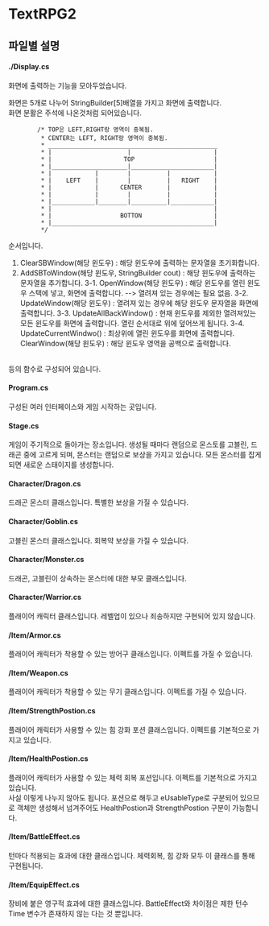 # TextRPG2

## 파일별 설명

#### ./Display.cs

화면에 출력하는 기능을 모아두었습니다.

화면은 5개로 나누어 StringBuilder[5]배열을 가지고 화면에 출력합니다. </br>
화면 분활은 주석에 나온것처럼 되어있습니다.

```
        /* TOP은 LEFT,RIGHT랑 영역이 중복됨.
         * CENTER는 LEFT, RIGHT랑 영역이 중복됨.
         * _______________________________________________
         * |                     |                       |
         * |                    TOP                      |
         * |_____________________|_______________________|
         * |            |        |          |            |
         * |    LEFT    |        |          |   RIGHT    |
         * |            |      CENTER       |            |
         * |            |        |          |            |
         * |____________|________|__________|____________|
         * |                                             |
         * |                   BOTTON                    |
         * |_____________________________________________|
         */
```
순서입니다.</br>
1. ClearSBWindow(해당 윈도우) : 해당 윈도우에 출력하는 문자열을 초기화합니다.
2. AddSBToWindow(해당 윈도우, StringBuilder cout) : 해당 윈도우에 출력하는 문자열을 추가합니다.
3-1. OpenWindow(해당 윈도우) : 해당 윈도우를 열린 윈도우 스택에 넣고, 화면에 출력합니다. --> 열려져 있는 경우에는 필요 없음.
3-2. UpdateWindow(해당 윈도우) : 열려져 있는 경우에 해당 윈도우 문자열을 화면에 출력합니다.
3-3. UpdateAllBackWindow() : 현재 윈도우를 제외한 열려져있는 모든 윈도우를 화면에 출력합니다. 열린 순서대로 위에 덮어쓰게 됩니다.
3-4. UpdateCurrentWindwo() : 최상위에 열린 윈도우를 화면에 출력합니다.
   ClearWindow(해당 윈도우) : 해당 윈도우 영역을 공백으로 출력합니다.
</br>
등의 함수로 구성되어 있습니다.

#### Program.cs

구성된 여러 인터페이스와 게임 시작하는 곳입니다.

#### Stage.cs

게임이 주기적으로 돌아가는 장소입니다. 생성될 때마다 랜덤으로 몬스토를 고블린, 드래곤 중에 고르게 되며, 몬스터는 랜덤으로 보상을 가지고 있습니다. 모든 몬스터를 잡게되면 새로운 스태이지를 생성합니다.

#### Character/Dragon.cs

드래곤 몬스터 클래스입니다. 특별한 보상을 가질 수 있습니다.

#### Character/Goblin.cs

고블린 몬스터 클래스입니다. 회복약 보상을 가질 수 있습니다.

#### Character/Monster.cs

드래곤, 고블린이 상속하는 몬스터에 대한 부모 클래스입니다.

#### Character/Warrior.cs

플래이어 캐릭터 클래스입니다. 레벨업이 있으나 죄송하지만 구현되어 있지 않습니다.

#### /Item/Armor.cs

플래이어 캐릭터가 착용할 수 있는 방어구 클래스입니다. 이펙트를 가질 수 있습니다.

#### /Item/Weapon.cs

플래이어 캐릭터가 착용할 수 있는 무기 클래스입니다. 이펙트를 가질 수 있습니다.

#### /Item/StrengthPostion.cs

플래이어 캐릭터가 사용할 수 있는 힘 강화 포션 클래스입니다. 이펙트를 기본적으로 가지고 있습니다.

#### /Item/HealthPostion.cs

플래이어 캐릭터가 사용할 수 있는 체력 회복 포션입니다. 이펙트를 기본적으로 가지고 있습니다.</br>
사실 이렇게 나누지 않아도 됩니다. 포션으로 해두고 eUsableType로 구분되어 있으므로 객체만 생성해서 넘겨주어도 HealthPostion과 StrengthPostion 구분이 가능합니다.

#### /Item/BattleEffect.cs

턴마다 적용되는 효과에 대한 클래스입니다. 체력회복, 힘 강화 모두 이 클래스를 통해 구현됩니다.

#### /Item/EquipEffect.cs

장비에 붙은 영구적 효과에 대한 클래스입니다. BattleEffect와 차이점은 제한 턴수 Time 변수가 존재하지 않는 다는 것 뿐입니다.
